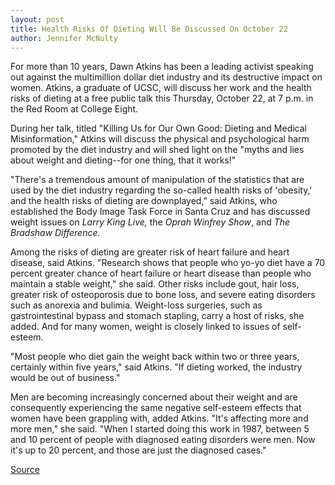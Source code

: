 ```yaml
---
layout: post
title: Health Risks Of Dieting Will Be Discussed On October 22
author: Jennifer McNulty
---
```


For more than 10 years, Dawn Atkins has been a leading activist speaking out against the multimillion dollar diet industry and its destructive impact on women. Atkins, a graduate of UCSC, will discuss her work and the health risks of dieting at a free public talk this Thursday, October 22, at 7 p.m. in the Red Room at College Eight.

During her talk, titled "Killing Us for Our Own Good: Dieting and Medical Misinformation," Atkins will discuss the physical and psychological harm promoted by the diet industry and will shed light on the "myths and lies about weight and dieting--for one thing, that it works!"

"There's a tremendous amount of manipulation of the statistics that are used by the diet industry regarding the so-called health risks of 'obesity,' and the health risks of dieting are downplayed," said Atkins, who established the Body Image Task Force in Santa Cruz and has discussed weight issues on _Larry King Live,_ the _Oprah Winfrey Show_, and _The Bradshaw Difference._

Among the risks of dieting are greater risk of heart failure and heart disease, said Atkins. "Research shows that people who yo-yo diet have a 70 percent greater chance of heart failure or heart disease than people who maintain a stable weight," she said. Other risks include gout, hair loss, greater risk of osteoporosis due to bone loss, and severe eating disorders such as anorexia and bulimia. Weight-loss surgeries, such as gastrointestinal bypass and stomach stapling, carry a host of risks, she added. And for many women, weight is closely linked to issues of self-esteem.

"Most people who diet gain the weight back within two or three years, certainly within five years," said Atkins. "If dieting worked, the industry would be out of business."

Men are becoming increasingly concerned about their weight and are consequently experiencing the same negative self-esteem effects that women have been grappling with, added Atkins. "It's affecting more and more men," she said. "When I started doing this work in 1987, between 5 and 10 percent of people with diagnosed eating disorders were men. Now it's up to 20 percent, and those are just the diagnosed cases."

[Source](http://www1.ucsc.edu/oncampus/currents/98-99/10-19/diet.htm "Permalink to Health risks of dieting discussed: 10-19-98")

